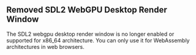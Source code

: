 ## Removed SDL2 WebGPU Desktop Render Window

The SDL2 webgpu desktop render window is no longer enabled or supported
for x86_64 architecture. You can only use it for WebAssembly architectures
in web browsers.
